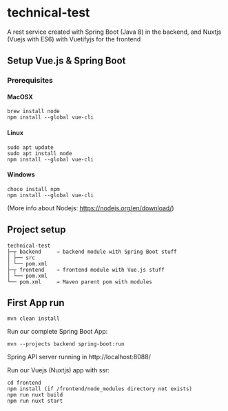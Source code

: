 # technical-test
A rest service created with Spring Boot (Java 8) in the backend, and Nuxtjs (Vuejs with ES6) with Vuetifyjs for the frontend

## Setup Vue.js & Spring Boot

### Prerequisites

#### MacOSX

```
brew install node
npm install --global vue-cli
```

#### Linux

```
sudo apt update
sudo apt install node
npm install --global vue-cli
```

#### Windows

```
choco install npm
npm install --global vue-cli
```

(More info about Nodejs: https://nodejs.org/en/download/)

## Project setup

```
technical-test
├─┬ backend     → backend module with Spring Boot stuff
│ ├── src
│ └── pom.xml
├─┬ frontend    → frontend module with Vue.js stuff
│ └── pom.xml
└── pom.xml     → Maven parent pom with modules
```

## First App run

```
mvn clean install
```

Run our complete Spring Boot App:

```
mvn --projects backend spring-boot:run
```

Spring API server running in http://localhost:8088/

Run our Vuejs (Nuxtjs) app with ssr:

```
cd frontend
npm install (if /frontend/node_modules directory not exists)
npm run nuxt build 
npm run nuxt start
```
